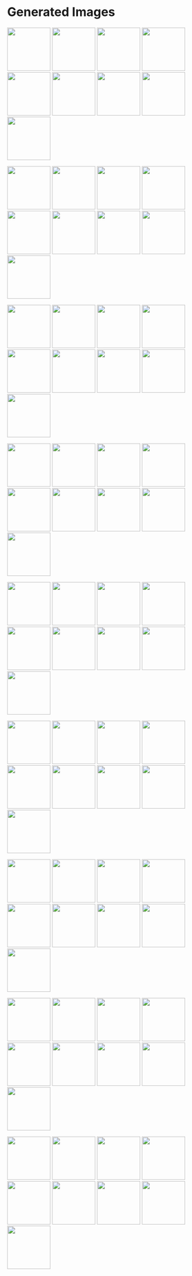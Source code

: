 # Generated Images



<img src="2025_09_26_01.webp" width="100"/> <img src="2025_09_26_02.webp" width="100"/> <img src="2025_09_26_03.webp" width="100"/> <img src="2025_09_26_04.webp" width="100"/> <img src="2025_09_26_05.webp" width="100"/> <img src="2025_09_26_06.webp" width="100"/> <img src="2025_09_26_07.webp" width="100"/> <img src="2025_09_26_08.webp" width="100"/> <img src="2025_09_26_09.webp" width="100"/>

<img src="2025_09_26_10.webp" width="100"/> <img src="2025_09_26_11.webp" width="100"/> <img src="2025_09_26_12.webp" width="100"/> <img src="2025_09_26_13.webp" width="100"/> <img src="2025_09_26_14.webp" width="100"/> <img src="2025_09_26_15.webp" width="100"/> <img src="2025_09_26_16.webp" width="100"/> <img src="2025_09_26_17.webp" width="100"/> <img src="2025_09_26_18.webp" width="100"/>

<img src="2025_09_26_19.webp" width="100"/> <img src="2025_09_26_20.webp" width="100"/> <img src="2025_09_26_21.webp" width="100"/> <img src="2025_09_26_22.webp" width="100"/> <img src="2025_09_26_23.webp" width="100"/> <img src="2025_09_26_24.webp" width="100"/> <img src="2025_09_26_25.webp" width="100"/> <img src="2025_09_26_26.webp" width="100"/> <img src="2025_09_26_27.webp" width="100"/>

<img src="2025_09_26_28.webp" width="100"/> <img src="2025_09_26_29.webp" width="100"/> <img src="2025_09_26_30.webp" width="100"/> <img src="2025_09_26_31.webp" width="100"/> <img src="2025_09_26_32.webp" width="100"/> <img src="2025_09_26_33.webp" width="100"/> <img src="2025_09_26_34.webp" width="100"/> <img src="2025_09_26_35.webp" width="100"/> <img src="2025_09_26_36.webp" width="100"/>

<img src="2025_09_26_37.webp" width="100"/> <img src="2025_09_26_38.webp" width="100"/> <img src="2025_09_26_39.webp" width="100"/> <img src="2025_09_26_40.webp" width="100"/> <img src="2025_09_26_41.webp" width="100"/> <img src="2025_09_26_42.webp" width="100"/> <img src="2025_09_26_43.webp" width="100"/> <img src="2025_09_26_44.webp" width="100"/> <img src="2025_09_26_45.webp" width="100"/>

<img src="2025_09_26_46.webp" width="100"/> <img src="2025_09_26_47.webp" width="100"/> <img src="2025_09_26_48.webp" width="100"/> <img src="2025_09_26_49.webp" width="100"/> <img src="2025_09_26_50.webp" width="100"/> <img src="2025_09_26_51.webp" width="100"/> <img src="2025_09_26_52.webp" width="100"/> <img src="2025_09_26_53.webp" width="100"/> <img src="2025_09_26_54.webp" width="100"/>

<img src="2025_09_26_55.webp" width="100"/> <img src="2025_09_26_56.webp" width="100"/> <img src="2025_09_26_57.webp" width="100"/> <img src="2025_09_26_58.webp" width="100"/> <img src="2025_09_26_59.webp" width="100"/> <img src="2025_09_26_60.webp" width="100"/> <img src="2025_09_26_61.webp" width="100"/> <img src="2025_09_26_62.webp" width="100"/> <img src="2025_09_26_63.webp" width="100"/>

<img src="2025_09_26_64.webp" width="100"/> <img src="2025_09_26_65.webp" width="100"/> <img src="2025_09_26_66.webp" width="100"/> <img src="2025_09_26_67.webp" width="100"/> <img src="2025_09_26_68.webp" width="100"/> <img src="2025_09_26_69.webp" width="100"/> <img src="2025_09_26_70.webp" width="100"/> <img src="2025_09_26_71.webp" width="100"/> <img src="2025_09_26_72.webp" width="100"/>

<img src="2025_09_26_73.webp" width="100"/> <img src="2025_09_26_74.webp" width="100"/> <img src="2025_09_26_75.webp" width="100"/> <img src="2025_09_26_76.webp" width="100"/> <img src="2025_09_26_77.webp" width="100"/> <img src="2025_09_26_78.webp" width="100"/> <img src="2025_09_26_79.webp" width="100"/> <img src="2025_09_26_80.webp" width="100"/> <img src="2025_09_26_81.webp" width="100"/>